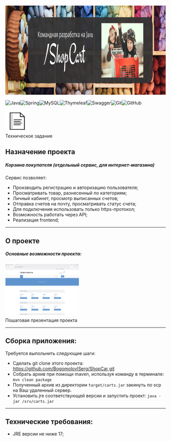 <p align="center">

  <img width="1200" height="280" src="IMG/SHOP_CART.jpg">
</p>

![Java](https://img.shields.io/badge/java-%23ED8B00.svg?style=for-the-badge&logo=java&logoColor=white)![Spring](https://img.shields.io/badge/spring-%236DB33F.svg?style=for-the-badge&logo=spring&logoColor=white)![MySQL](https://img.shields.io/badge/mysql-%2300f.svg?style=for-the-badge&logo=mysql&logoColor=white)![Thymeleaf](https://img.shields.io/badge/Thymeleaf-%23005C0F.svg?style=for-the-badge&logo=Thymeleaf&logoColor=white)![Swagger](https://img.shields.io/badge/-Swagger-%23Clojure?style=for-the-badge&logo=swagger&logoColor=white)![Git](https://img.shields.io/badge/git-%23F05033.svg?style=for-the-badge&logo=git&logoColor=white)![GitHub](https://img.shields.io/badge/github-%23121011.svg?style=for-the-badge&logo=github&logoColor=white)

  <p><a href="https://docs.google.com/document/d/1CQ75Ox6yzgPl48fAoOsflO128kD8zbh9sEye3PSc4gk/edit?usp=sharing"><img src="IMG/ТЗ.png" width="75" 
   height="70" alt="Техническое задание"></a><br>Техническое задание</p>

<h2>Назначение проекта</h2>

<h5>Корзина покупателя (отдельный сервис, для интернет-магазина)</h3>
<body>
   <dev>
   <p>Сервис позволяет:</p>
     <ul>
     <li>Производить регистрацию и авторизацию пользователя;</li>
     <li>Просматривать товар, разнесенный по категориям;</li>
     <li>Личный кабинет, просмотр выписанных счетов;</li>
     <li>Отправка счетов на почту, просматривать статус счета;</li>
     <li>Для подключения использовать только https-протокол;</li>
     <li>Возможность работать через API;</li>   
     <li>Реализация frontend;</li>   
    </ul>
   <hr>
     </dev>

   <dev>
   <h2>О проекте</h2>
   <p><h5>Основные возможности проекта:</h5></p>
<p><a href="https://docs.google.com/presentation/d/1QWeAIN5somtD_uwqwTptvXi6xvRUNIXO0wYcfyRqGqE/edit?usp=sharing"><img src="IMG/Present_logo.jpg" width="235" height="165" alt="Главное окно"></a><br>
Пошаговая презентация проекта </p>
   <hr>
     </dev>

  <dev>
     <h2>Сборка приложения:</h2>

   <dev>
   <p>Требуется выпольнить следующие шаги:</p>
     <ul>
     <li>Сделать git clone этого проекта: <a href="https://github.com/BogomolovISerg/ShopCarts.git">https://github.com/BogomolovISerg/ShopCar git</a></li>
     <li>Собрать архив при помощи maven, используя команду в терминале: <code>mvn clean package</code></li>
     <li>Полученный архив из директории <code>target/carts.jar</code> закинуть по scp на Ваш удаленный сервер.</li>
     <li>Установить jre соответствующей версии и запустить проект: <code>java -jar /srv/carts.jar</code></li>
    </ul>
   <hr>
     </dev>
  <dev>
     </dev>
     <dev>
     <h2>Технические требования:</h2>

<ul>
     <li>JRE версии не ниже 17;</li>
</ul>
